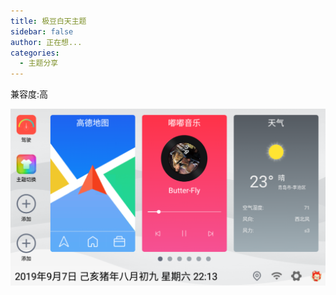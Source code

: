 ```yaml
---
title: 极豆白天主题
sidebar: false
author: 正在想...
categories:
  - 主题分享
---
```


兼容度:高<br/>

![layout1](../../img/theme_zzx_jdbt.png)
